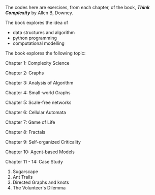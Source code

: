 The codes here are exercises, from each chapter, of the book, ***Think Complexity*** by Allen B, Downey.  

The book explores the idea of 
* data structures and algorithm
* python programming
* computational modelling 

The book explores the following topic: 

Chapter 1: Complexity Science

Chapter 2: Graphs

Chapter 3: Analysis of Algorithm 

Chapter 4: Small-world Graphs

Chapter 5: Scale-free networks 

Chapter 6: Cellular Automata

Chapter 7: Game of Life

Chapter 8: Fractals 

Chapter 9: Self-organized Criticality 

Chapter 10: Agent-based Models

Chapter 11 - 14: Case Study 
1. Sugarscape
2. Ant Trails 
3. Directed Graphs and knots
4. The Volunteer's Dilemma
